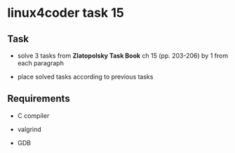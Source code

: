 # linux4coder task 15

## Task

* solve 3 tasks from **Zlatopolsky Task Book** ch 15 (pp. 203-206) by 1 from each paragraph

* place solved tasks according to previous tasks

## Requirements

* C compiler

* valgrind

* GDB
